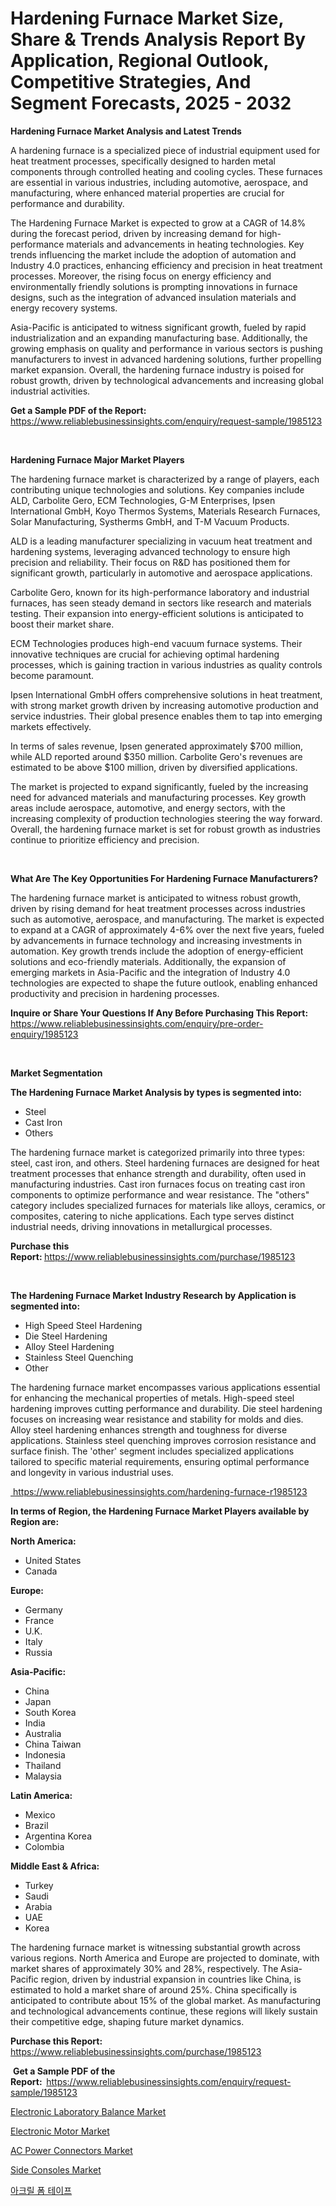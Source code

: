 <p><h1>Hardening Furnace Market Size, Share & Trends Analysis Report By Application, Regional Outlook, Competitive Strategies, And Segment Forecasts, 2025 - 2032</h1></p><p><strong>Hardening Furnace Market Analysis and Latest Trends</strong></p>
<p><p>A hardening furnace is a specialized piece of industrial equipment used for heat treatment processes, specifically designed to harden metal components through controlled heating and cooling cycles. These furnaces are essential in various industries, including automotive, aerospace, and manufacturing, where enhanced material properties are crucial for performance and durability.</p><p>The Hardening Furnace Market is expected to grow at a CAGR of 14.8% during the forecast period, driven by increasing demand for high-performance materials and advancements in heating technologies. Key trends influencing the market include the adoption of automation and Industry 4.0 practices, enhancing efficiency and precision in heat treatment processes. Moreover, the rising focus on energy efficiency and environmentally friendly solutions is prompting innovations in furnace designs, such as the integration of advanced insulation materials and energy recovery systems.</p><p>Asia-Pacific is anticipated to witness significant growth, fueled by rapid industrialization and an expanding manufacturing base. Additionally, the growing emphasis on quality and performance in various sectors is pushing manufacturers to invest in advanced hardening solutions, further propelling market expansion. Overall, the hardening furnace industry is poised for robust growth, driven by technological advancements and increasing global industrial activities.</p></p>
<p><strong>Get a Sample PDF of the Report:&nbsp;</strong> <a href="https://www.reliablebusinessinsights.com/enquiry/request-sample/1985123?utm_campaign=97&utm_medium=2&utm_source=Github&utm_content=ia&utm_term=19022025&utm_id=hardening-furnace">https://www.reliablebusinessinsights.com/enquiry/request-sample/1985123</a></p>
<p>&nbsp;</p>
<p><strong>Hardening Furnace Major Market Players</strong></p>
<p><p>The hardening furnace market is characterized by a range of players, each contributing unique technologies and solutions. Key companies include ALD, Carbolite Gero, ECM Technologies, G-M Enterprises, Ipsen International GmbH, Koyo Thermos Systems, Materials Research Furnaces, Solar Manufacturing, Systherms GmbH, and T-M Vacuum Products. </p><p>ALD is a leading manufacturer specializing in vacuum heat treatment and hardening systems, leveraging advanced technology to ensure high precision and reliability. Their focus on R&D has positioned them for significant growth, particularly in automotive and aerospace applications.</p><p>Carbolite Gero, known for its high-performance laboratory and industrial furnaces, has seen steady demand in sectors like research and materials testing. Their expansion into energy-efficient solutions is anticipated to boost their market share.</p><p>ECM Technologies produces high-end vacuum furnace systems. Their innovative techniques are crucial for achieving optimal hardening processes, which is gaining traction in various industries as quality controls become paramount.</p><p>Ipsen International GmbH offers comprehensive solutions in heat treatment, with strong market growth driven by increasing automotive production and service industries. Their global presence enables them to tap into emerging markets effectively.</p><p>In terms of sales revenue, Ipsen generated approximately $700 million, while ALD reported around $350 million. Carbolite Gero's revenues are estimated to be above $100 million, driven by diversified applications.</p><p>The market is projected to expand significantly, fueled by the increasing need for advanced materials and manufacturing processes. Key growth areas include aerospace, automotive, and energy sectors, with the increasing complexity of production technologies steering the way forward. Overall, the hardening furnace market is set for robust growth as industries continue to prioritize efficiency and precision.</p></p>
<p>&nbsp;</p>
<p><strong>What Are The Key Opportunities For Hardening Furnace Manufacturers?</strong></p>
<p><p>The hardening furnace market is anticipated to witness robust growth, driven by rising demand for heat treatment processes across industries such as automotive, aerospace, and manufacturing. The market is expected to expand at a CAGR of approximately 4-6% over the next five years, fueled by advancements in furnace technology and increasing investments in automation. Key growth trends include the adoption of energy-efficient solutions and eco-friendly materials. Additionally, the expansion of emerging markets in Asia-Pacific and the integration of Industry 4.0 technologies are expected to shape the future outlook, enabling enhanced productivity and precision in hardening processes.</p></p>
<p><strong>Inquire or Share Your Questions If Any Before Purchasing This Report:</strong> <a href="https://www.reliablebusinessinsights.com/enquiry/pre-order-enquiry/1985123?utm_campaign=97&utm_medium=2&utm_source=Github&utm_content=ia&utm_term=19022025&utm_id=hardening-furnace">https://www.reliablebusinessinsights.com/enquiry/pre-order-enquiry/1985123</a></p>
<p>&nbsp;</p>
<p><strong>Market Segmentation</strong></p>
<p><strong>The Hardening Furnace Market Analysis by types is segmented into:</strong></p>
<p><ul><li>Steel</li><li>Cast Iron</li><li>Others</li></ul></p>
<p><p>The hardening furnace market is categorized primarily into three types: steel, cast iron, and others. Steel hardening furnaces are designed for heat treatment processes that enhance strength and durability, often used in manufacturing industries. Cast iron furnaces focus on treating cast iron components to optimize performance and wear resistance. The "others" category includes specialized furnaces for materials like alloys, ceramics, or composites, catering to niche applications. Each type serves distinct industrial needs, driving innovations in metallurgical processes.</p></p>
<p><strong>Purchase this Report:&nbsp;</strong><a href="https://www.reliablebusinessinsights.com/purchase/1985123?utm_campaign=97&utm_medium=2&utm_source=Github&utm_content=ia&utm_term=19022025&utm_id=hardening-furnace">https://www.reliablebusinessinsights.com/purchase/1985123</a></p>
<p>&nbsp;</p>
<p><strong>The Hardening Furnace Market Industry Research by Application is segmented into:</strong></p>
<p><ul><li>High Speed Steel Hardening</li><li>Die Steel Hardening</li><li>Alloy Steel Hardening</li><li>Stainless Steel Quenching</li><li>Other</li></ul></p>
<p><p>The hardening furnace market encompasses various applications essential for enhancing the mechanical properties of metals. High-speed steel hardening improves cutting performance and durability. Die steel hardening focuses on increasing wear resistance and stability for molds and dies. Alloy steel hardening enhances strength and toughness for diverse applications. Stainless steel quenching improves corrosion resistance and surface finish. The 'other' segment includes specialized applications tailored to specific material requirements, ensuring optimal performance and longevity in various industrial uses.</p></p>
<p><a href="https://www.reliablebusinessinsights.com/hardening-furnace-r1985123?utm_campaign=97&utm_medium=2&utm_source=Github&utm_content=ia&utm_term=19022025&utm_id=hardening-furnace">&nbsp;https://www.reliablebusinessinsights.com/hardening-furnace-r1985123</a></p>
<p><strong>In terms of Region, the Hardening Furnace Market Players available by Region are:</strong></p>
<p>
    <p> <strong> North America: </strong>
        <ul>
            <li>United States</li>
            <li>Canada</li>
        </ul>
        </p> 
    <p> <strong> Europe: </strong>
        <ul>
            <li>Germany</li>
            <li>France</li>
            <li>U.K.</li>
            <li>Italy</li>
            <li>Russia</li>
        </ul>
        </p> 
    <p> <strong> Asia-Pacific: </strong>
        <ul>
            <li>China</li>
            <li>Japan</li>
            <li>South Korea</li>
            <li>India</li>
            <li>Australia</li>
            <li>China Taiwan</li>
            <li>Indonesia</li>
            <li>Thailand</li>
            <li>Malaysia</li>
        </ul>
        </p> 
    <p> <strong> Latin America: </strong>
        <ul>
            <li>Mexico</li>
            <li>Brazil</li>
            <li>Argentina Korea</li>
            <li>Colombia</li>
        </ul>
        </p> 
    <p> <strong> Middle East & Africa: </strong>
        <ul>
            <li>Turkey</li>
            <li>Saudi</li>
            <li>Arabia</li>
            <li>UAE</li>
            <li>Korea</li>
        </ul>
    </p>
    </p>
<p><p>The hardening furnace market is witnessing substantial growth across various regions. North America and Europe are projected to dominate, with market shares of approximately 30% and 28%, respectively. The Asia-Pacific region, driven by industrial expansion in countries like China, is estimated to hold a market share of around 25%. China specifically is anticipated to contribute about 15% of the global market. As manufacturing and technological advancements continue, these regions will likely sustain their competitive edge, shaping future market dynamics.</p></p>
<p><strong>Purchase this Report: </strong><a href="https://www.reliablebusinessinsights.com/purchase/1985123?utm_campaign=97&utm_medium=2&utm_source=Github&utm_content=ia&utm_term=19022025&utm_id=hardening-furnace">https://www.reliablebusinessinsights.com/purchase/1985123</a></p>
<p>&nbsp;<strong>Get a Sample PDF of the Report:&nbsp;&nbsp;</strong><a href="https://www.reliablebusinessinsights.com/enquiry/request-sample/1985123?utm_campaign=97&utm_medium=2&utm_source=Github&utm_content=ia&utm_term=19022025&utm_id=hardening-furnace">https://www.reliablebusinessinsights.com/enquiry/request-sample/1985123</a></p>
<p><strong></strong></p>
<p><p><a href="https://github.com/mupumafrhad/Market-Research-Report-List-1/blob/main/electronic-laboratory-balance-market.md?utm_campaign=97&utm_medium=2&utm_source=Github&utm_content=ia&utm_term=19022025&utm_id=hardening-furnace">Electronic Laboratory Balance Market</a></p><p><a href="https://github.com/cornuznwazue/Market-Research-Report-List-1/blob/main/electronic-motor-market.md?utm_campaign=97&utm_medium=2&utm_source=Github&utm_content=ia&utm_term=19022025&utm_id=hardening-furnace">Electronic Motor Market</a></p><p><a href="https://github.com/perezmichael28/Market-Research-Report-List-1/blob/main/ac-power-connectors-market.md?utm_campaign=97&utm_medium=2&utm_source=Github&utm_content=ia&utm_term=19022025&utm_id=hardening-furnace">AC Power Connectors Market</a></p><p><a href="https://github.com/darusesrak/Market-Research-Report-List-1/blob/main/side-consoles-market.md?utm_campaign=97&utm_medium=2&utm_source=Github&utm_content=ia&utm_term=19022025&utm_id=hardening-furnace">Side Consoles Market</a></p><p><a href="https://github.com/sougarounis/Market-Research-Report-List-7/blob/main/701622038355.md?utm_campaign=97&utm_medium=2&utm_source=Github&utm_content=ia&utm_term=19022025&utm_id=hardening-furnace">아크릴 폼 테이프</a></p></p>
